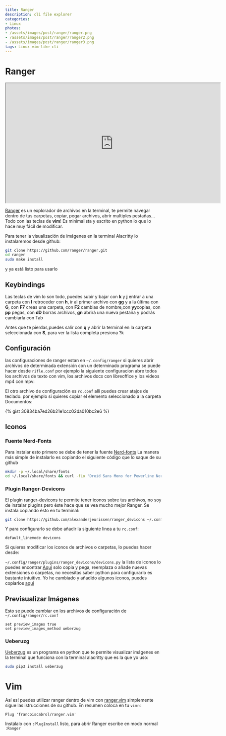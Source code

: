 ```yaml
---
title: Ranger
description: cli file explorer
categories:
- Linux
photos:
- /assets/images/post/ranger/ranger.png
- /assets/images/post/ranger/ranger2.png
- /assets/images/post/ranger/ranger3.png
tags: Linux vim-like cli
---
```


# Ranger 


<p align="center"><iframe id="lbry-iframe" width="692" height="385" src="https://lbry.tv/$/embed/ranger/d581c0cfd56c01fd4c5c5aa76c27c3173bba0958" allowfullscreen></iframe></p>

[Ranger](https://github.com/ranger/ranger) es un explorador de archivos en la terminal, te permite navegar dentro de tus carpetas, copiar, pegar archivos, abrir multiples pestañas... Todo con las teclas de **vim**! Es minimalista y escrito en python lo que lo hace muy fácil de modificar.
 
Para tener la visualización de imágenes en la terminal Alacritty lo instalaremos desde github:
```sh
git clone https://github.com/ranger/ranger.git
cd ranger
sudo make install
```
y ya está listo para usarlo

## Keybindings
 Las teclas de vim lo son todo, puedes subir y bajar con **k** y **j** entrar a una carpeta con **l** retroceder con **h**, ir al primer archivo con **gg** y a la última con **G**, con **F7** creas una carpeta, con **F2** cambias de nombre,con **yy**copias, con **pp** pegas, con **dD** borras archivos, **gn** abrirá una nueva pestaña y podrás cambiarla con Tab

Antes que te pierdas,puedes salir con **q** y abrir la terminal en la carpeta seleccionada con **S**, para ver la lista completa presiona ?k

## Configuración

las configuraciones de ranger estan en `~/.config/ranger`
si quieres abrir archivos de determinada extensión con un determinado programa se  puede hacer desde `rifle.conf` por ejemplo la siguiente configuracion abre todos los archivos de texto con vim, los archivos docx con libreoffice y los videos mp4 con mpv:


El otro archivo de configuración es `rc.conf` alli puedes crear atajos de teclado. por ejemplo si quieres copiar el elemento seleccionado a la carpeta Documentos:

{% gist 30834ba7ed26b21e1ccc02da010bc2e6 %}
## Iconos

### Fuente Nerd-Fonts
Para instalar esto primero se debe de tener la fuente
[Nerd-fonts](https://github.com/ryanoasis/nerd-fonts)
La manera más simple de instalarlo es copiando el siguiente código que lo saque de su github
```sh
mkdir -p ~/.local/share/fonts
cd ~/.local/share/fonts && curl -fLo "Droid Sans Mono for Powerline Nerd Font Complete.otf" https://github.com/ryanoasis/nerd-fonts/raw/master/patched-fonts/DroidSansMono/complete/Droid%20Sans%20Mono%20Nerd%20Font%20Complete.otf
```
### Plugin Ranger-Devicons

El plugin [ranger-devicons](https://github.com/alexanderjeurissen/ranger_devicons) te permite tener iconos sobre tus archivos, no soy de instalar plugins pero éste hace que se vea mucho mejor Ranger.
Se instala copiando ésto en tu terminal:
```sh
git clone https://github.com/alexanderjeurissen/ranger_devicons ~/.config/ranger/plugins/ranger_devicons
```
Y para configurarlo se debe añadir la siguiente linea a tu `rc.conf`:
```
default_linemode devicons
```
Si quieres modificar los iconos de archivos o carpetas, lo puedes hacer desde:

 `~/.config/ranger/plugins/ranger_devicons/devicons.py`
la lista de iconos lo puedes encontrar [Aquí](https://www.nerdfonts.com/cheat-sheet) solo copia y pega, reemplaza  o añade nuevas extensiones o carpetas, no necesitas saber python para configurarlo es bastante intuitivo. Yo he cambiado y añadido algunos iconos, puedes copiarlos [aqui](https://gist.github.com/andyrufasto/6b5fa150b253412aae0bb61e057c275e)

## Previsualizar Imágenes
Esto se puede cambiar en los archivos de configuración de `~/.config/ranger/rc.conf`
```
set preview_images true
set preview_images_method ueberzug
```
### Ueberuzg
[Ueberzug](https://github.com/seebye/ueberzug) es un programa en python que te permite visualizar imágenes en la terminal que funciona con la terminal alacritty que es la que yo uso:
 ```sh
sudo pip3 install ueberzug
```
# Vim
Así es! puedes utilizar ranger dentro de vim con [ranger.vim](https://github.com/francoiscabrol/ranger.vim) simplemente sigue las istrucciones de su github.
En resumen	coloca en tu `vimrc`
```
Plug 'francoiscabrol/ranger.vim'
```
Instálalo con `:PlugInstall` listo, para abrir Ranger escribe en modo normal `:Ranger` 
